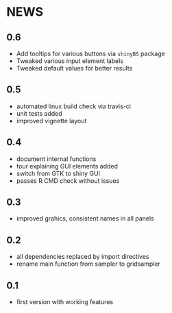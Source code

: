 # NEWS

## 0.6

* Add tooltips for various buttons via `shinyBS` package
* Tweaked various input element labels
* Tweaked default values for better results

## 0.5

* automated linux build check via travis-ci
* unit tests added
* improved vignette layout

## 0.4

* document internal functions
* tour explaining GUI elements added
* switch from GTK to shiny GUI
* passes R CMD check without issues

## 0.3

* improved grahics, consistent names in all panels

## 0.2

* all dependencies replaced by import directives
* rename main function from sampler to gridsampler

## 0.1

* first version with working features
